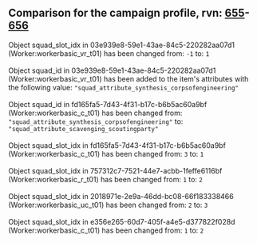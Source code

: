 ## Comparison for the campaign profile, rvn: [655](https://github.com/PRO100KatYT/FortniteProfileRevisions/tree/main/profiles/campaign/655%20campaign.json)-[656](https://github.com/PRO100KatYT/FortniteProfileRevisions/tree/main/profiles/campaign/656%20campaign.json)

Object squad_slot_idx in 03e939e8-59e1-43ae-84c5-220282aa07d1 (Worker:workerbasic_vr_t01) has been changed from: `-1` to: `1`
<br><br>
Object squad_id in 03e939e8-59e1-43ae-84c5-220282aa07d1 (Worker:workerbasic_vr_t01) has been added to the item's attributes with the following value: `"squad_attribute_synthesis_corpsofengineering"`
<br><br>
Object squad_id in fd165fa5-7d43-4f31-b17c-b6b5ac60a9bf (Worker:workerbasic_c_t01) has been changed from: `"squad_attribute_synthesis_corpsofengineering"` to: `"squad_attribute_scavenging_scoutingparty"`
<br><br>
Object squad_slot_idx in fd165fa5-7d43-4f31-b17c-b6b5ac60a9bf (Worker:workerbasic_c_t01) has been changed from: `3` to: `1`
<br><br>
Object squad_slot_idx in 757312c7-7521-44e7-acbb-1feffe6116bf (Worker:workerbasic_r_t01) has been changed from: `1` to: `2`
<br><br>
Object squad_slot_idx in 2018971e-2e9a-46dd-bc08-66f183338466 (Worker:workerbasic_uc_t01) has been changed from: `2` to: `3`
<br><br>
Object squad_slot_idx in e356e265-60d7-405f-a4e5-d377822f028d (Worker:workerbasic_c_t01) has been changed from: `1` to: `2`
<br><br>
